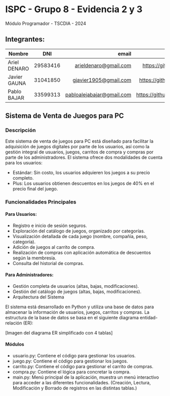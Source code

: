 # ISPC - Grupo 8 - Evidencia 2 y 3

Módulo Programador - TSCDIA - 2024

<!-- Detallar los datos de los integrantes del grupo: Nombre, Apellido, DNI, Correo Electrónico y link (url) de la cuenta personal de github. -->

## Integrantes:

| Nombre        | DNI           | email                     | Github                       |
| ------------- |:-------------:| -------------------------:|-----------------------------:|
| Ariel DENARO  | 29583416      | arieldenaro@gmail.com     |https://github.com/arielden   |
| Javier GAUNA  | 31041850      | gjavier1905@gmail.com     |https://github.com/gjavier07  |
| Pablo BAJAR   | 33599313      | pabloalejabajar@gmail.com |https://github.com/PabloBajar |

<!-- Descripción de la propuesta de proyecto elegida: -->
## Sistema de Venta de Juegos para PC
### Descripción

Este sistema de venta de juegos para PC está diseñado para facilitar la adquisición de juegos digitales por parte de los usuarios, así como la gestión integral de usuarios, juegos, carritos de compra y compras por parte de los administradores. El sistema ofrece dos modalidades de cuenta para los usuarios:

* Estándar: Sin costo, los usuarios adquieren los juegos a su precio completo.
* Plus: Los usuarios obtienen descuentos en los juegos de 40% en el precio final del juego.

### Funcionalidades Principales

#### Para Usuarios:

* Registro e inicio de sesión seguros.
* Exploración del catálogo de juegos, organizado por categorías.
* Visualización detallada de cada juego (nombre, compañía, peso, categoría).
* Adición de juegos al carrito de compra.
* Realización de compras con aplicación automática de descuentos según la membresía.
* Consulta del historial de compras.

#### Para Administradores:

* Gestión completa de usuarios (altas, bajas, modificaciones).
* Gestión del catálogo de juegos (altas, bajas, modificaciones).
* Arquitectura del Sistema

El sistema está desarrollado en Python y utiliza una base de datos para almacenar la información de usuarios, juegos, carritos y compras. La estructura de la base de datos se basa en el siguiente diagrama entidad-relación (ER):

[Imagen del diagrama ER simplificado con 4 tablas]

#### Módulos

* usuario.py: Contiene el código para gestionar los usuarios.
* juego.py: Contiene el código para gestionar los juegos.
* carrito.py: Contiene el código para gestionar el carrito de compras.
* compra.py: Contiene el lógica para concretar la compra.
* main.py: Menú principal de la aplicación, muestra un menú interactivo para acceder a las diferentes funcionalidades. (Creación, Lectura, Modificación y Borrado de registros en las distintas tablas.)

